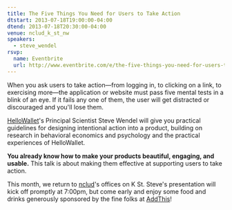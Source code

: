 ```yaml
---
title: The Five Things You Need for Users to Take Action
dtstart: 2013-07-18T19:00:00-04:00
dtend: 2013-07-18T20:30:00-04:00
venue: nclud_k_st_nw
speakers:
  - steve_wendel
rsvp:
  name: Eventbrite
  url: http://www.eventbrite.com/e/the-five-things-you-need-for-users-to-take-action-tickets-7387310645
---
```


When you ask users to take action—from logging in, to clicking on a link, to exercising more—the application or website must pass five mental tests in a blink of an eye. If it fails any one of them, the user will get distracted or discouraged and you'll lose them.

[HelloWallet](http://www.hellowallet.com)'s Principal Scientist Steve Wendel will give you practical guidelines for designing intentional action into a product, building on research in behavioral economics and psychology and the practical experiences of HelloWallet.

**You already know how to make your products beautiful, engaging, and usable.** This talk is about making them effective at supporting users to take action.

This month, we return to [nclud](http://nclud.com)'s offices on K St. Steve's presentation will kick off promptly at 7:00pm, but come early and enjoy some food and drinks generously sponsored by the fine folks at [AddThis](http://www.addthis.com)!
